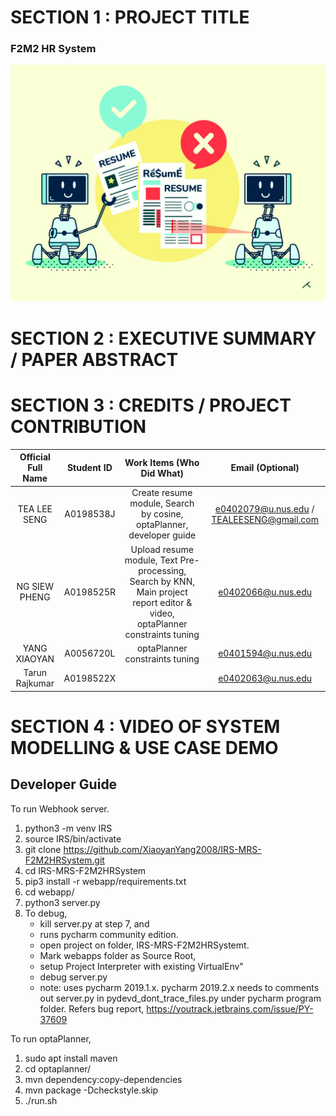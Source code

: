 # SECTION 1 : PROJECT TITLE
### F2M2 HR System
![logo](webapp/resources/ReportCover.png)

# SECTION 2 : EXECUTIVE SUMMARY / PAPER ABSTRACT



# SECTION 3 : CREDITS / PROJECT CONTRIBUTION
| Official Full Name | Student ID | Work Items (Who Did What) | Email (Optional) |
| :---: | :---: | :---: | :---: |
| TEA LEE SENG | A0198538J | Create resume module, Search by cosine, optaPlanner, developer guide | e0402079@u.nus.edu / TEALEESENG@gmail.com |
| NG SIEW PHENG | A0198525R  | Upload resume module, Text Pre-processing, Search by KNN, Main project report editor & video, optaPlanner constraints tuning | e0402066@u.nus.edu |
| YANG XIAOYAN | A0056720L | optaPlanner constraints tuning | e0401594@u.nus.edu |
| Tarun Rajkumar | A0198522X |  | e0402063@u.nus.edu |

# SECTION 4 : VIDEO OF SYSTEM MODELLING & USE CASE DEMO


## Developer Guide

To run Webhook server.
1. python3 -m venv IRS
2. source IRS/bin/activate
3. git clone https://github.com/XiaoyanYang2008/IRS-MRS-F2M2HRSystem.git
4. cd IRS-MRS-F2M2HRSystem
5. pip3 install -r webapp/requirements.txt
6. cd webapp/
7. python3 server.py
8. To debug, 
    - kill server.py at step 7, and 
    - runs pycharm community edition. 
    - open project on folder, IRS-MRS-F2M2HRSystemt. 
    - Mark webapps folder as Source Root, 
    - setup Project Interpreter with existing VirtualEnv" 
    - debug server.py
    - note: uses pycharm 2019.1.x. pycharm 2019.2.x needs to comments out server.py in pydevd_dont_trace_files.py under pycharm program folder. Refers bug report, https://youtrack.jetbrains.com/issue/PY-37609



To run optaPlanner,
1. sudo apt install maven
2. cd optaplanner/
3. mvn dependency:copy-dependencies
4. mvn package -Dcheckstyle.skip
5. ./run.sh

